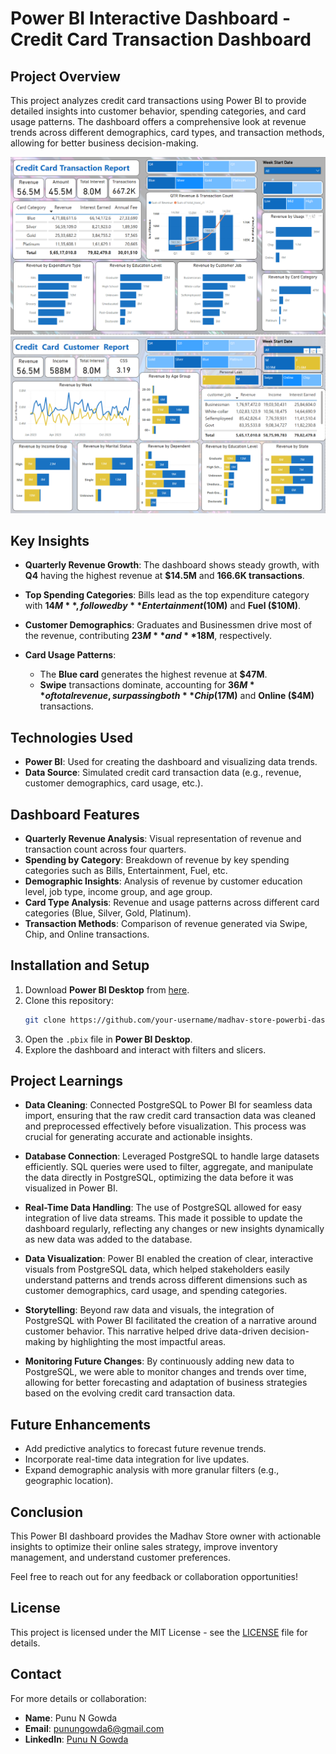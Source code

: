 # Power BI Interactive Dashboard - Credit Card Transaction Dashboard

## Project Overview

This project analyzes credit card transactions using Power BI to provide detailed insights into customer behavior, spending categories, and card usage patterns. 
The dashboard offers a comprehensive look at revenue trends across different demographics, card types, and transaction methods, allowing for better business decision-making.

![Credit Card Transaction Report Dashboard Screenshot](./Credit-Card-Transaction-Report_Dashboard.png)
![Credit Card Customer Report Dashboard Screenshot](./Credit-Card-Customer-Report_Dashboard.png)

## Key Insights

- **Quarterly Revenue Growth**: The dashboard shows steady growth, with **Q4** having the highest revenue at **$14.5M** and **166.6K transactions**.
  
- **Top Spending Categories**: Bills lead as the top expenditure category with **$14M**, followed by **Entertainment ($10M)** and **Fuel ($10M)**.

- **Customer Demographics**: Graduates and Businessmen drive most of the revenue, contributing **$23M** and **$18M**, respectively.

- **Card Usage Patterns**: 
  - The **Blue card** generates the highest revenue at **$47M**.
  - **Swipe** transactions dominate, accounting for **$36M** of total revenue, surpassing both **Chip ($17M)** and **Online ($4M)** transactions.

## Technologies Used

- **Power BI**: Used for creating the dashboard and visualizing data trends.
- **Data Source**: Simulated credit card transaction data (e.g., revenue, customer demographics, card usage, etc.).

## Dashboard Features

- **Quarterly Revenue Analysis**: Visual representation of revenue and transaction count across four quarters.
- **Spending by Category**: Breakdown of revenue by key spending categories such as Bills, Entertainment, Fuel, etc.
- **Demographic Insights**: Analysis of revenue by customer education level, job type, income group, and age group.
- **Card Type Analysis**: Revenue and usage patterns across different card categories (Blue, Silver, Gold, Platinum).
- **Transaction Methods**: Comparison of revenue generated via Swipe, Chip, and Online transactions.


## Installation and Setup

1. Download **Power BI Desktop** from [here](https://powerbi.microsoft.com/desktop/).
2. Clone this repository:
    ```bash
    git clone https://github.com/your-username/madhav-store-powerbi-dashboard.git
    ```
3. Open the `.pbix` file in **Power BI Desktop**.
4. Explore the dashboard and interact with filters and slicers.

## Project Learnings

- **Data Cleaning**: Connected PostgreSQL to Power BI for seamless data import, ensuring that the raw credit card transaction data was cleaned and preprocessed effectively before visualization. This process was crucial for generating accurate and actionable insights.
  
- **Database Connection**: Leveraged PostgreSQL to handle large datasets efficiently. SQL queries were used to filter, aggregate, and manipulate the data directly in PostgreSQL, optimizing the data before it was visualized in Power BI.

- **Real-Time Data Handling**: The use of PostgreSQL allowed for easy integration of live data streams. This made it possible to update the dashboard regularly, reflecting any changes or new insights dynamically as new data was added to the database.

- **Data Visualization**: Power BI enabled the creation of clear, interactive visuals from PostgreSQL data, which helped stakeholders easily understand patterns and trends across different dimensions such as customer demographics, card usage, and spending categories.

- **Storytelling**: Beyond raw data and visuals, the integration of PostgreSQL with Power BI facilitated the creation of a narrative around customer behavior. This narrative helped drive data-driven decision-making by highlighting the most impactful areas.

- **Monitoring Future Changes**: By continuously adding new data to PostgreSQL, we were able to monitor changes and trends over time, allowing for better forecasting and adaptation of business strategies based on the evolving credit card transaction data.

## Future Enhancements
- Add predictive analytics to forecast future revenue trends.
- Incorporate real-time data integration for live updates.
- Expand demographic analysis with more granular filters (e.g., geographic location).

  
## Conclusion

This Power BI dashboard provides the Madhav Store owner with actionable insights to optimize their online sales strategy, improve inventory management, and understand customer preferences. 

Feel free to reach out for any feedback or collaboration opportunities!

## License

This project is licensed under the MIT License - see the [LICENSE](LICENSE) file for details.

## Contact

For more details or collaboration:
- **Name**: Punu N Gowda
- **Email**: punungowda6@gmail.com
- **LinkedIn**: [Punu N Gowda](https://www.linkedin.com/in/punungowda/)
